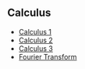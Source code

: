 ## Calculus

* [Calculus 1](https://www.youtube.com/watch?v=1EGFSefe5II&list=PLF797E961509B4EB5)
* [Calculus 2](https://www.youtube.com/watch?v=H9eCT6f_Ftw&list=PLDesaqWTN6EQ2J4vgsN1HyBeRADEh4Cw)
* [Calculus 3](https://www.youtube.com/watch?v=tGVnBAHLApA&list=PLDesaqWTN6ESk16YRmzuJ8f6-rnuy0Ry7)
* [Fourier Transform](https://www.udemy.com/course-dashboard-redirect/?course_id=1441216)
